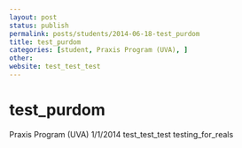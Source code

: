 ```yaml
---
layout: post
status: publish
permalink: posts/students/2014-06-18-test_purdom
title: test_purdom
categories: [student, Praxis Program (UVA), ]
other: 
website: test_test_test
---
```

# test_purdom

  Praxis Program (UVA)
  1/1/2014
  test_test_test
  testing_for_reals

  